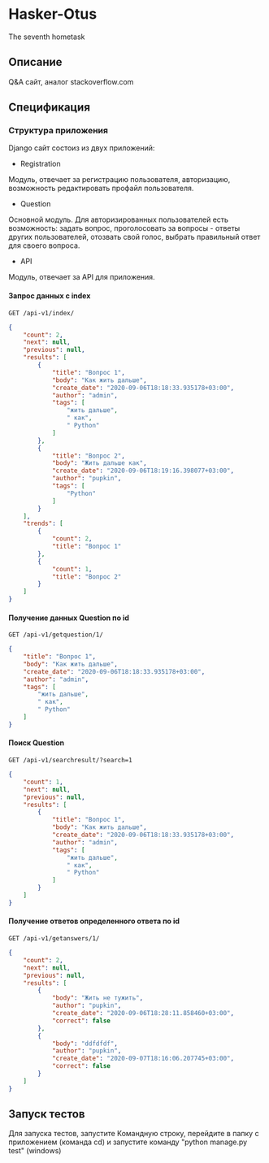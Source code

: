 # Hasker-Otus
The seventh hometask

## Описание

Q&A сайт, аналог stackoverflow.com

## Спецификация

### Структура приложения
Django сайт состоиз из двух приложений:
- Registration

Модуль, отвечает за регистрацию пользователя, авторизацию, возможность редактировать профайл пользователя.

- Question

Основной модуль. Для авторизированных пользователей есть возможность: задать вопрос, проголосовать за вопросы - ответы других пользователей, отозвать свой голос, выбрать правильный ответ для своего вопроса.

- API

Модуль, отвечает за API для приложения.

#### Запрос данных с index

    GET /api-v1/index/

```json
{
    "count": 2,
    "next": null,
    "previous": null,
    "results": [
        {
            "title": "Вопрос 1",
            "body": "Как жить дальше",
            "create_date": "2020-09-06T18:18:33.935178+03:00",
            "author": "admin",
            "tags": [
                "жить дальше",
                " как",
                " Python"
            ]
        },
        {
            "title": "Вопрос 2",
            "body": "Жить дальше как",
            "create_date": "2020-09-06T18:19:16.398077+03:00",
            "author": "pupkin",
            "tags": [
                "Python"
            ]
        }
    ],
    "trends": [
        {
            "count": 2,
            "title": "Вопрос 1"
        },
        {
            "count": 1,
            "title": "Вопрос 2"
        }
    ]
}
```

#### Получение данных Question по id

    GET /api-v1/getquestion/1/

```json
{
    "title": "Вопрос 1",
    "body": "Как жить дальше",
    "create_date": "2020-09-06T18:18:33.935178+03:00",
    "author": "admin",
    "tags": [
        "жить дальше",
        " как",
        " Python"
    ]
}
```

#### Поиск Question

    GET /api-v1/searchresult/?search=1

```json
{
    "count": 1,
    "next": null,
    "previous": null,
    "results": [
        {
            "title": "Вопрос 1",
            "body": "Как жить дальше",
            "create_date": "2020-09-06T18:18:33.935178+03:00",
            "author": "admin",
            "tags": [
                "жить дальше",
                " как",
                " Python"
            ]
        }
    ]
}
```

#### Получение ответов определенного ответа по id

    GET /api-v1/getanswers/1/

```json
{
    "count": 2,
    "next": null,
    "previous": null,
    "results": [
        {
            "body": "Жить не тужить",
            "author": "pupkin",
            "create_date": "2020-09-06T18:28:11.858460+03:00",
            "correct": false
        },
        {
            "body": "ddfdfdf",
            "author": "pupkin",
            "create_date": "2020-09-07T18:16:06.207745+03:00",
            "correct": false
        }
    ]
}
```


## Запуск тестов

Для запуска тестов, запустите Командную строку, перейдите в папку с приложением (команда cd) и запустите команду "python manage.py test" (windows)

